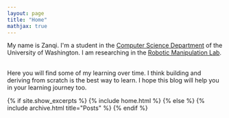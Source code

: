 ```yaml
---
layout: page
title: "Home"
mathjax: true
---
```


<article>
  My name is Zanqi. I'm a student in the <a href="https://www.cs.washington.edu/">Computer Science Department</a> of the University of Washington. 
  I am researching in the <a href="https://robotic-manipulation.sciencehub.uw.edu/">Robotic Manipulation Lab</a>.<br><br>

  Here you will find some of my learning over time. I think building and deriving from scratch is the best way to learn. I hope this blog will help you in your learning journey too.
</article>



{% if site.show_excerpts %}
  {% include home.html %}
{% else %}
  {% include archive.html title="Posts" %}
{% endif %}
